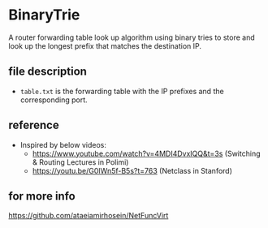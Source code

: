 
# BinaryTrie

A router forwarding table look up algorithm using binary tries to store and look up the longest prefix that matches the destination IP.  

## file description
- `table.txt` is the forwarding table with the IP prefixes and the corresponding port.

## reference
- Inspired by below videos:  
    -  https://www.youtube.com/watch?v=4MDI4DvxIQQ&t=3s  (Switching & Routing Lectures in Polimi)
    -  https://youtu.be/G0IWn5f-B5s?t=763  (Netclass in Stanford)


## for more info
https://github.com/ataeiamirhosein/NetFuncVirt
